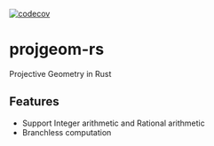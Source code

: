 [![codecov](https://codecov.io/gh/luk036/projgeom-rs/branch/master/graph/badge.svg?token=b6IwWju7J6)](https://codecov.io/gh/luk036/projgeom-rs)

# projgeom-rs
Projective Geometry in Rust

## Features

- Support Integer arithmetic and Rational arithmetic
- Branchless computation
